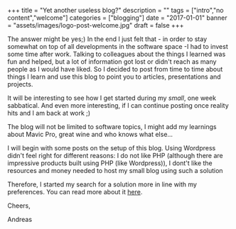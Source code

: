 +++
title = "Yet another useless blog?"
description = ""
tags = ["intro","no content","welcome"]
categories = ["blogging"]
date = "2017-01-01"
banner = "assets/images/logo-post-welcome.jpg"
draft = false
+++
 
The answer might be yes;) In the end I just felt that - in order to stay somewhat on top of all developments in the software space -I had to invest some time after work. Talking to colleagues about the things I learned was fun and helped, but a lot of information got lost or didn't reach as many people as I would have liked. So I decided to post from time to time about things I learn and use this blog to point you to articles, presentations and projects. 

It will be interesting to see how I get started during my _small_, one week sabbatical. And even more interesting, if I can continue posting once reality hits and I am back at work ;) 

The blog will not be limited to software topics, I might add my learnings about Mavic Pro, great wine and who knows what else...

I will begin with some posts on the setup of this blog. Using Wordpress didn't feel right for different reasons: 
    I do not like PHP (although there are impressive products built using PHP (like Wordpress)), I dont't like the resources and money needed to host my small blog using such a solution 

Therefore, I started my search for a solution more in line with my preferences. You can read more about it <a href='{{< relref "page/setting-up-the-blog.md" >}}'>here</a>.

Cheers,

Andreas